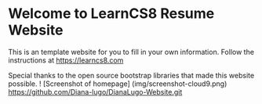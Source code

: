 
# Welcome to LearnCS8 Resume Website

This is an template website for you to fill in your own information. Follow the instructions at https://learncs8.com

Special thanks to the open source bootstrap libraries that made this website possible. 
! [Screenshot of homepage] (img/screenshot-cloud9.png)
https://github.com/Diana-lugo/DianaLugo-Website.git

